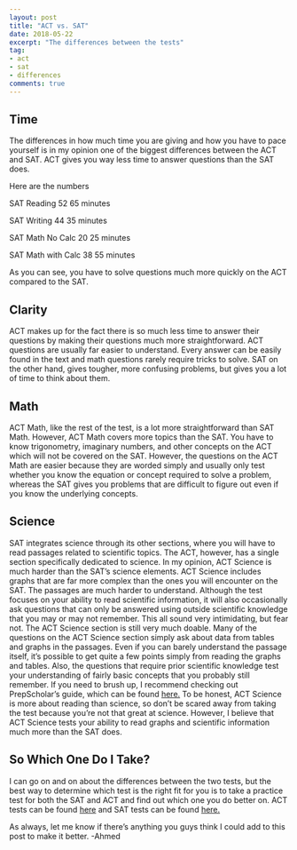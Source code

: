 ```yaml
---
layout: post
title: "ACT vs. SAT"
date: 2018-05-22
excerpt: "The differences between the tests"
tag:
- act
- sat
- differences
comments: true
---
```



## Time

The differences in how much time you are giving and how you have to pace yourself is in my opinion one of the biggest differences between the ACT and SAT. ACT gives you way less time to answer questions than the SAT does.

Here are the numbers

<figure>
    <a href="https://github.com/36ACT/MyPicture/blob/master/Screenshot%20(1).png?raw=true" img src="https://github.com/36ACT/MyPicture/blob/master/Screenshot%20(1).png?raw=true"></a>
</figure>


SAT Reading          52             65 minutes

SAT Writing          44	            35 minutes

SAT Math No Calc     20             25 minutes

SAT Math with Calc   38             55 minutes

As you can see, you have to solve questions much more quickly on the ACT compared to the SAT.

## Clarity
ACT makes up for the fact there is so much less time to answer their questions by making their questions much more straightforward. ACT questions are usually far easier to understand. Every answer can be easily found in the text and math questions rarely require tricks to solve. SAT on the other hand, gives tougher, more confusing problems, but gives you a lot of time to think about them.

## Math
ACT Math, like the rest of the test, is a lot more straightforward than SAT Math. However, ACT Math covers more topics than the SAT. You have to know trigonometry, imaginary numbers, and other concepts on the ACT which will not be covered on the SAT. However, the questions on the ACT Math are easier because they are worded simply and usually only test whether you know the equation or concept required to solve a problem, whereas the SAT gives you problems that are difficult to figure out even if you know the underlying concepts. 

## Science
SAT integrates science through its other sections, where you will have to read passages related to scientific topics. The ACT, however, has a single section specifically dedicated to science. In my opinion, ACT Science is much harder than the SAT’s science elements. ACT Science includes graphs that are far more complex than the ones you will encounter on the SAT. The passages are much harder to understand. Although the test focuses on your ability to read scientific information, it will also occasionally ask questions that can only be answered using outside scientific knowledge that you may or may not remember. 
This all sound very intimidating, but fear not. The ACT Science section is still very much doable. Many of the questions on the ACT Science section simply ask about data from tables and graphs in the passages. Even if you can barely understand the passage itself, it’s possible to get quite a few points simply from reading the graphs and tables.
Also, the questions that require prior scientific knowledge test your understanding of fairly basic concepts that you probably still remember. If you need to brush up, I recommend checking out PrepScholar’s guide, which can be found <a href= https://blog.prepscholar.com/the-only-actual-science-you-have-to-know-for-act-science >here.</a>
To be honest, ACT Science is more about reading than science, so don’t be scared away from taking the test because you’re not that great at science. However, I believe that ACT Science tests your ability to read graphs and scientific information much more than the SAT does.

## So Which One Do I Take?
I can go on and on about the differences between the two tests, but the best way to determine which test is the right fit for you is to take a practice test for both the SAT and ACT and find out which one you do better on. ACT tests can be found <a href = https://blog.prepscholar.com/complete-official-act-practice-tests-free-links>here</a> and SAT tests can be found <a href=https://blog.prepscholar.com/complete-official-sat-practice-tests-free-links>here.</a>

As always, let me know if there’s anything you guys think I could add to this post to make it better.
-Ahmed


